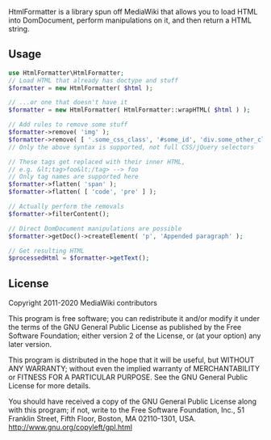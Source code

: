 HtmlFormatter is a library spun off MediaWiki that allows you to load HTML into DomDocument, perform manipulations on it, and then return a HTML string.

Usage
-----

```php
use HtmlFormatter\HtmlFormatter;
// Load HTML that already has doctype and stuff
$formatter = new HtmlFormatter( $html );

// ...or one that doesn't have it
$formatter = new HtmlFormatter( HtmlFormatter::wrapHTML( $html ) );

// Add rules to remove some stuff
$formatter->remove( 'img' );
$formatter->remove( [ '.some_css_class', '#some_id', 'div.some_other_class' ] );
// Only the above syntax is supported, not full CSS/jQuery selectors

// These tags get replaced with their inner HTML,
// e.g. &lt;tag>foo&lt;/tag> --> foo
// Only tag names are supported here
$formatter->flatten( 'span' );
$formatter->flatten( [ 'code', 'pre' ] );

// Actually perform the removals
$formatter->filterContent();

// Direct DomDocument manipulations are possible
$formatter->getDoc()->createElement( 'p', 'Appended paragraph' );

// Get resulting HTML
$processedHtml = $formatter->getText();
```

License
-------
Copyright 2011-2020 MediaWiki contributors

This program is free software; you can redistribute it and/or modify
it under the terms of the GNU General Public License as published by
the Free Software Foundation; either version 2 of the License, or
(at your option) any later version.

This program is distributed in the hope that it will be useful,
but WITHOUT ANY WARRANTY; without even the implied warranty of
MERCHANTABILITY or FITNESS FOR A PARTICULAR PURPOSE. See the
GNU General Public License for more details.

You should have received a copy of the GNU General Public License along
with this program; if not, write to the Free Software Foundation, Inc.,
51 Franklin Street, Fifth Floor, Boston, MA 02110-1301, USA.
<http://www.gnu.org/copyleft/gpl.html>
